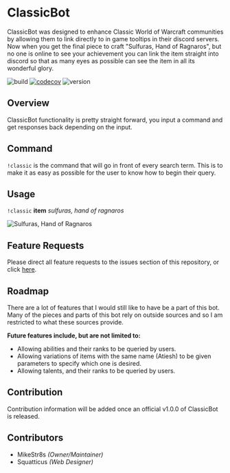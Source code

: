 # ClassicBot
ClassicBot was designed to enhance Classic World of Warcraft communities by allowing them to link directly to in game tooltips in their discord servers. Now when you get the final piece to craft "Sulfuras, Hand of Ragnaros", but no one is online to see your achievement you can link the item straight into discord so that as many eyes as possible can see the item in all its wonderful glory.

![build](https://travis-ci.org/mikeStr8s/ClassicBot.svg?branch=master) 
[![codecov](https://codecov.io/gh/mikeStr8s/ClassicBot/branch/master/graph/badge.svg)](https://codecov.io/gh/mikeStr8s/ClassicBot)
![version](https://img.shields.io/badge/version-v0.3.0-blue.svg)

## Overview
ClassicBot functionality is pretty straight forward, you input a command and get responses back depending on the input.

## Command
`!classic` is the command that will go in front of every search term. This is to make it as easy as possible for the user to know how to begin their query.

## Usage
`!classic` **item** *sulfuras, hand of ragnaros*

![Sulfuras, Hand of Ragnaros](https://raw.githubusercontent.com/mikeStr8s/ClassicBot/master/docs/sulf.png)


## Feature Requests
Please direct all feature requests to the issues section of this repository, or click [here](https://github.com/mikeStr8s/ClassicBot/issues/new).

## Roadmap
There are a lot of features that I would still like to have be a part of this bot. Many of the pieces and parts of this bot rely on outside sources and so I am restricted to what these sources provide.

**Future features include, but are not limited to:**
- Allowing abilities and their ranks to be queried by users.
- Allowing variations of items with the same name (Atiesh) to be given parameters to specify which one is desired.
- Allowing talents, and their ranks to be queried by users.

## Contribution
Contribution information will be added once an official v1.0.0 of ClassicBot is released.

## Contributors
- MikeStr8s *(Owner/Maintainer)*
- Squatticus *(Web Designer)*
